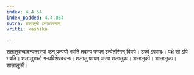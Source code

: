 ```yaml
---
index: 4.4.54
index_padded: 4.4.054
sutra: शलालुनो ऽन्यतरस्याम्
vritti: kashika

---
```

शलालुशब्दादन्यतरस्यां ष्ठन् प्रत्ययो भवति तदस्य पण्यम् इत्येतस्मिन् विषये। ठको ऽपवादः। पक्षे सो ऽपि भवति। शलालुशब्दो गन्धविशेषवचनः। शलालु पण्यम् अस्य शलालुकः। शलालुकी। शालालुकः। शालालुकी।